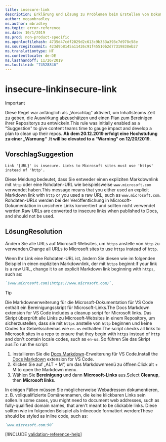```yaml
---
title: insecure-link
description: Erklärung und Lösung zu Problemen beim Erstellen von Dokumentationsartikeln – insecure-link
author: meganbradley
ms.author: mbradley
ms.topic: error-reference
ms.date: 10/1/2019
ms.prod: non-product-specific
ms.openlocfilehash: 4735d47cdf2029d2c613c9b333a393c7d978c58e
ms.sourcegitcommit: 423d9b8145a11426c91f45510b2d77319838eb27
ms.translationtype: HT
ms.contentlocale: de-DE
ms.lasthandoff: 11/26/2019
ms.locfileid: "74528846"
---
```

# <a name="insecure-link"></a><span data-ttu-id="d8300-103">insecure-link</span><span class="sxs-lookup"><span data-stu-id="d8300-103">insecure-link</span></span>

> [!IMPORTANT]
> <span data-ttu-id="d8300-104">Diese Regel war anfänglich als „Vorschlag“ aktiviert, um Inhaltsteams Zeit zu geben, die Auswirkung abzuschätzen und einen Plan zum Bereinigen ihrer Repositorys zu entwickeln.</span><span class="sxs-lookup"><span data-stu-id="d8300-104">This rule was initially enabled as a "Suggestion" to give content teams time to gauge impact and develop a plan to clean up their repos.</span></span> <span data-ttu-id="d8300-105">**Ab dem 20.12.2019 erfolgt eine Hochstufung zu einer „Warnung“** .</span><span class="sxs-lookup"><span data-stu-id="d8300-105">**It will be elevated to a "Warning" on 12/20/2019**.</span></span>

## <a name="suggestion"></a><span data-ttu-id="d8300-106">Vorschlag</span><span class="sxs-lookup"><span data-stu-id="d8300-106">Suggestion</span></span>

`Link '{URL}' is insecure. Links to Microsoft sites must use 'https' instead of 'http'.`

<span data-ttu-id="d8300-107">Diese Meldung bedeutet, dass Sie entweder einen expliziten Markdownlink mit `http` oder eine Rohdaten-URL wie beispielsweise `www.microsoft.com` verwendet haben.</span><span class="sxs-lookup"><span data-stu-id="d8300-107">This message means that you either used an explicit Markdown link with `http` or you used a raw URL, such as `www.microsoft.com`.</span></span> <span data-ttu-id="d8300-108">Rohdaten-URLs werden bei der Veröffentlichung in Microsoft-Dokumentation in unsichere Links konvertiert und sollten nicht verwendet werden.</span><span class="sxs-lookup"><span data-stu-id="d8300-108">Raw URLs are converted to insecure links when published to Docs, and should not be used.</span></span>

## <a name="resolution"></a><span data-ttu-id="d8300-109">Lösung</span><span class="sxs-lookup"><span data-stu-id="d8300-109">Resolution</span></span>

<span data-ttu-id="d8300-110">Ändern Sie alle URLs auf Microsoft-Websites, um `https` anstelle von `http` zu verwenden.</span><span class="sxs-lookup"><span data-stu-id="d8300-110">Change all URLs to Microsoft sites to use `https` instead of `http`.</span></span>

<span data-ttu-id="d8300-111">Wenn Ihr Link eine Rohdaten-URL ist, ändern Sie diesen wie im folgenden Beispiel in einen expliziten Markdownlink, der mit `https` beginnt:</span><span class="sxs-lookup"><span data-stu-id="d8300-111">If your link is a raw URL, change it to an explicit Markdown link beginning with `https`, such as:</span></span>

```md
`[www.microsoft.com](https://www.microsoft.com)`.
```

> [!TIP]
> <span data-ttu-id="d8300-112">Die Markdownerweiterung für die Microsoft-Dokumentation für VS Code enthält ein Bereinigungsskript für Microsoft-Links.</span><span class="sxs-lookup"><span data-stu-id="d8300-112">The Docs Markdown extension for VS Code includes a cleanup script for Microsoft links.</span></span> <span data-ttu-id="d8300-113">Das Skript überprüft alle Links zu Microsoft-Websites in einem Repository, um sicherzustellen, dass sie mit `https` anstelle von `http` beginnen und keine Codes für Gebietsschemas wie `en-us` enthalten.</span><span class="sxs-lookup"><span data-stu-id="d8300-113">The script checks all links to Microsoft sites in a repo to ensure that they begin with `https` instead of `http` and don't contain locale codes, such as `en-us`.</span></span> <span data-ttu-id="d8300-114">So führen Sie das Skript aus:</span><span class="sxs-lookup"><span data-stu-id="d8300-114">To run the script:</span></span>
>
> 1. <span data-ttu-id="d8300-115">Installieren Sie die [Docs Markdown](https://marketplace.visualstudio.com/items?itemName=docsmsft.docs-markdown)-Erweiterung für VS Code.</span><span class="sxs-lookup"><span data-stu-id="d8300-115">Install the [Docs Markdown](https://marketplace.visualstudio.com/items?itemName=docsmsft.docs-markdown) extension for VS Code.</span></span>
> 1. <span data-ttu-id="d8300-116">Klicken Sie auf „ALT + M“, um das Markdownmenü zu öffnen.</span><span class="sxs-lookup"><span data-stu-id="d8300-116">Click alt + M to open the Markdown menu.</span></span>
> 1. <span data-ttu-id="d8300-117">Wählen Sie **Bereinigung** und dann **Microsoft-Links** aus.</span><span class="sxs-lookup"><span data-stu-id="d8300-117">Select **Cleanup**, then **Microsoft links**.</span></span>

<span data-ttu-id="d8300-118">In einigen Fällen müssen Sie möglicherweise Webadressen dokumentieren, z. B. vollqualifizierte Domänennamen, die keine klickbaren Links sein sollen.</span><span class="sxs-lookup"><span data-stu-id="d8300-118">In some cases, you might need to document web addresses, such as fully-qualified domain names, that aren't meant to be clickable links.</span></span> <span data-ttu-id="d8300-119">Diese sollten wie im folgenden Beispiel als Inlinecode formatiert werden:</span><span class="sxs-lookup"><span data-stu-id="d8300-119">These should be styled as inline code, such as:</span></span>

```md
`www.microsoft.com:90`
```

<!--make sure to add this file to your includes folder and verify the path-->
[!INCLUDE [validation-reference-help](includes/validation-reference-help.md)]
